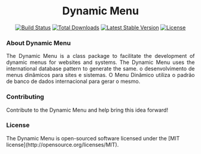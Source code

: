 <p align="center">
   <h1 align="center">Dynamic Menu</h1>
</p>

<p align="center">
   <a href="https://travis-ci.org/life-code/dynamic-menu"><img src="https://travis-ci.org/life-code/dynamic-menu.svg" alt="Build Status"></a>
   <a href="https://packagist.org/packages/life-code/dynamic-menu"><img src="https://poser.pugx.org/life-code/dynamic-menu/d/total.svg" alt="Total Downloads"></a>
   <a href="https://packagist.org/packages/life-code/dynamic-menu"><img src="https://poser.pugx.org/life-code/dynamic-menu/v/stable.svg" alt="Latest Stable Version"></a>
   <a href="https://packagist.org/packages/life-code/dynamic-menu"><img src="https://poser.pugx.org/life-code/dynamic-menu/license.svg" alt="License"></a>
</p>


<h3>About Dynamic Menu</h3>
<p align="justify">
   The Dynamic Menu is a class package to facilitate the development of dynamic menus for websites and systems. The Dynamic Menu uses the international database pattern to generate the same. o desenvolvimento de menus dinâmicos para sites e sistemas. O Menu Dinâmico utiliza o padrão de banco de dados internacional para gerar o mesmo.
<p>

<h3>Contributing</h3>
Contribute to the Dynamic Menu and help bring this idea forward!

<h3>License</h3>
The Dynamic Menu is open-sourced software licensed under the [MIT license](http://opensource.org/licenses/MIT).
